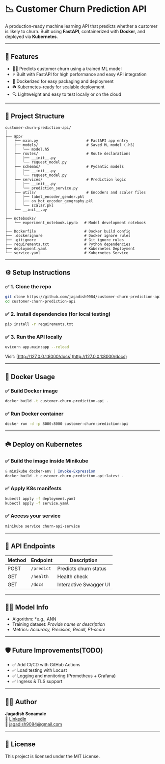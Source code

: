 # 📉 Customer Churn Prediction API

A production-ready machine learning API that predicts whether a customer is likely to churn. Built using **FastAPI**, containerized with **Docker**, and deployed via **Kubernetes**.

---

## 🚀 Features

- 🧑‍🎓 Predicts customer churn using a trained ML model
- ⚡ Built with FastAPI for high performance and easy API integration
- 🐳 Dockerized for easy packaging and deployment
- ☘️ Kubernetes-ready for scalable deployment
- 🔍 Lightweight and easy to test locally or on the cloud

---

## 📁 Project Structure

```
customer-churn-prediction-api/
│
├── app/
│   ├── main.py                      # FastAPI app entry
│   ├── models/                      # Saved ML model (.h5)
│   │   └── model.h5
│   ├── routes/                      # Route declarations
│   │   ├── __init__.py
│   │   └── request_model.py
│   ├── schemas/                     # Pydantic models
│   │   ├── __init__.py
│   │   └── request_model.py
│   ├── services/                    # Prediction logic
│   │   ├── __init__.py
│   │   └── prediction_service.py
│   ├── utils/                       # Encoders and scaler files
│   │   ├── label_encoder_gender.pkl
│   │   ├── on_hot_encoder_geography.pkl
│   │   └── scalar.pkl
│   └── __init__.py
│
├── notebooks/
│   └── experiment_notebook.ipynb   # Model development notebook
│
├── Dockerfile                      # Docker build config
├── .dockerignore                   # Docker ignore rules
├── .gitignore                      # Git ignore rules
├── requirements.txt                # Python dependencies
├── deployment.yaml                 # Kubernetes Deployment
└── service.yaml                    # Kubernetes Service
```

---

## ⚙️ Setup Instructions

### ✅ 1. Clone the repo
```bash
git clone https://github.com/jagadish9084/customer-churn-prediction-api.git
cd customer-churn-prediction-api
```

### ✅ 2. Install dependencies (for local testing)
```bash
pip install -r requirements.txt
```

### ✅ 3. Run the API locally
```bash
uvicorn app.main:app --reload
```
Visit: [http://127.0.0.1:8000/docs](http://127.0.0.1:8000/docs)

---

## 🐳 Docker Usage

### ✅ Build Docker image
```bash
docker build -t customer-churn-prediction-api .
```

### ✅ Run Docker container
```bash
docker run -d -p 8000:8000 customer-churn-prediction-api
```

---

## ☘️ Deploy on Kubernetes

### ✅ Build the image inside Minikube
```powershell
& minikube docker-env | Invoke-Expression
docker build -t customer-churn-prediction-api:latest .
```

### ✅ Apply K8s manifests
```bash
kubectl apply -f deployment.yaml
kubectl apply -f service.yaml
```

### ✅ Access your service
```bash
minikube service churn-api-service
```

---

## 📆 API Endpoints

| Method | Endpoint         | Description              |
|--------|------------------|--------------------------|
| POST   | `/predict`       | Predicts churn status    |
| GET    | `/health`        | Health check             |
| GET    | `/docs`          | Interactive Swagger UI   |

---

## 🧑‍🎓 Model Info

- Algorithm: *e.g., ANN
- Training dataset: *Provide name or description*
- Metrics: *Accuracy, Precision, Recall, F1-score*

---

## 🛡️ Future Improvements(TODO)

- ✅ Add CI/CD with GitHub Actions
- ✅ Load testing with Locust
- ✅ Logging and monitoring (Prometheus + Grafana)
- ✅ Ingress & TLS support

---

## 👨‍💼 Author

**Jagadish Sonamale**  
🔗 [LinkedIn](https://www.linkedin.com/in/jagadishsonamale)  
📧 jagadish9084@gmail.com

---

## 📂 License

This project is licensed under the MIT License.

